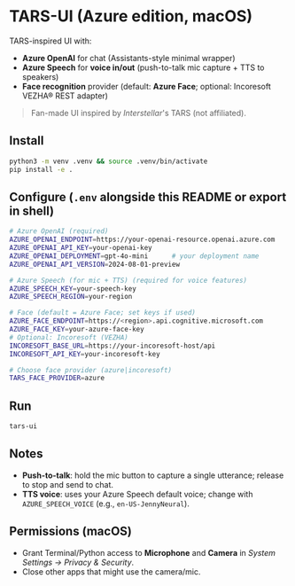 # TARS-UI (Azure edition, macOS)

TARS-inspired UI with:
- **Azure OpenAI** for chat (Assistants-style minimal wrapper)
- **Azure Speech** for **voice in/out** (push-to-talk mic capture + TTS to speakers)
- **Face recognition** provider (default: **Azure Face**; optional: Incoresoft VEZHA® REST adapter)

> Fan-made UI inspired by *Interstellar*'s TARS (not affiliated).

## Install
```bash
python3 -m venv .venv && source .venv/bin/activate
pip install -e .
```

## Configure (`.env` alongside this README or export in shell)
```bash
# Azure OpenAI (required)
AZURE_OPENAI_ENDPOINT=https://your-openai-resource.openai.azure.com
AZURE_OPENAI_API_KEY=your-openai-key
AZURE_OPENAI_DEPLOYMENT=gpt-4o-mini      # your deployment name
AZURE_OPENAI_API_VERSION=2024-08-01-preview

# Azure Speech (for mic + TTS) (required for voice features)
AZURE_SPEECH_KEY=your-speech-key
AZURE_SPEECH_REGION=your-region

# Face (default = Azure Face; set keys if used)
AZURE_FACE_ENDPOINT=https://<region>.api.cognitive.microsoft.com
AZURE_FACE_KEY=your-azure-face-key
# Optional: Incoresoft (VEZHA)
INCORESOFT_BASE_URL=https://your-incoresoft-host/api
INCORESOFT_API_KEY=your-incoresoft-key

# Choose face provider (azure|incoresoft)
TARS_FACE_PROVIDER=azure
```

## Run
```bash
tars-ui
```

## Notes
- **Push-to-talk**: hold the mic button to capture a single utterance; release to stop and send to chat.
- **TTS voice**: uses your Azure Speech default voice; change with `AZURE_SPEECH_VOICE` (e.g., `en-US-JennyNeural`).

## Permissions (macOS)
- Grant Terminal/Python access to **Microphone** and **Camera** in *System Settings → Privacy & Security*.
- Close other apps that might use the camera/mic.